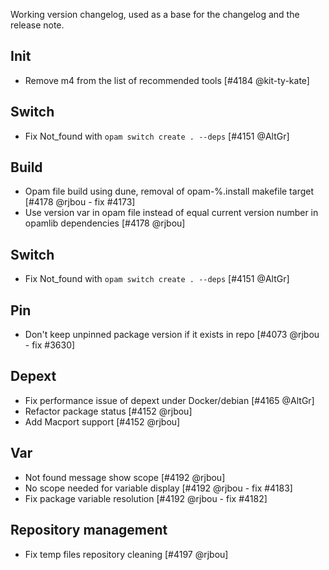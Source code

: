 Working version changelog, used as a base for the changelog and the release
note.

## Init
  * Remove m4 from the list of recommended tools [#4184 @kit-ty-kate]

## Switch
  * Fix Not_found with `opam switch create . --deps` [#4151 @AltGr]

## Build
  * Opam file build using dune, removal of opam-%.install makefile target [#4178 @rjbou - fix #4173]
  * Use version var in opam file instead of equal current version number in opamlib dependencies [#4178 @rjbou]

## Switch
  * Fix Not_found with `opam switch create . --deps` [#4151 @AltGr]

## Pin
  * Don't keep unpinned package version if it exists in repo [#4073 @rjbou - fix #3630]

## Depext
  * Fix performance issue of depext under Docker/debian [#4165 @AltGr]
  * Refactor package status [#4152 @rjbou]
  * Add Macport support [#4152 @rjbou]

## Var
  * Not found message show scope [#4192 @rjbou]
  * No scope needed for variable display [#4192 @rjbou - fix #4183]
  * Fix package variable resolution [#4192 @rjbou - fix #4182]

## Repository management
  * Fix temp files repository cleaning [#4197 @rjbou]
